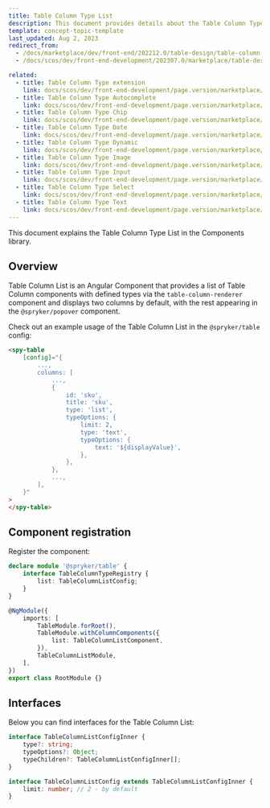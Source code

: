 ```yaml
---
title: Table Column Type List
description: This document provides details about the Table Column Type List in the Components Library.
template: concept-topic-template
last_updated: Aug 2, 2023
redirect_from:
  - /docs/marketplace/dev/front-end/202212.0/table-design/table-column-types/table-column-type-list.html
  - /docs/scos/dev/front-end-development/202307.0/marketplace/table-design/table-column-type-extension/table-column-type-list.html

related:
  - title: Table Column Type extension
    link: docs/scos/dev/front-end-development/page.version/marketplace/table-design/table-column-type-extension/table-column-type-extension.html
  - title: Table Column Type Autocomplete
    link: docs/scos/dev/front-end-development/page.version/marketplace/table-design/table-column-type-extension/table-column-type-autocomplete.html
  - title: Table Column Type Chip
    link: docs/scos/dev/front-end-development/page.version/marketplace/table-design/table-column-type-extension/table-column-type-chip.html
  - title: Table Column Type Date
    link: docs/scos/dev/front-end-development/page.version/marketplace/table-design/table-column-type-extension/table-column-type-date.html
  - title: Table Column Type Dynamic
    link: docs/scos/dev/front-end-development/page.version/marketplace/table-design/table-column-type-extension/table-column-type-dynamic.html
  - title: Table Column Type Image
    link: docs/scos/dev/front-end-development/page.version/marketplace/table-design/table-column-type-extension/table-column-type-image.html
  - title: Table Column Type Input
    link: docs/scos/dev/front-end-development/page.version/marketplace/table-design/table-column-type-extension/table-column-type-input.html
  - title: Table Column Type Select
    link: docs/scos/dev/front-end-development/page.version/marketplace/table-design/table-column-type-extension/table-column-type-select.html
  - title: Table Column Type Text
    link: docs/scos/dev/front-end-development/page.version/marketplace/table-design/table-column-type-extension/table-column-type-text.html
---
```


This document explains the Table Column Type List in the Components library.

## Overview

Table Column List is an Angular Component that provides a list of Table Column components with defined types via the `table-column-renderer` component and displays two columns by default, with the rest appearing in the `@spryker/popover` component.

Check out an example usage of the Table Column List in the `@spryker/table` config:

```html
<spy-table
    [config]="{
        ...,
        columns: [
            ...,
            {
                id: 'sku',
                title: 'sku',
                type: 'list',
                typeOptions: {
                    limit: 2,
                    type: 'text',
                    typeOptions: {
                        text: '${displayValue}',
                    },
                },
            },
            ...,
        ],
    }"
>
</spy-table>
```

## Component registration

Register the component:

```ts
declare module '@spryker/table' {
    interface TableColumnTypeRegistry {
        list: TableColumnListConfig;
    }
}

@NgModule({
    imports: [
        TableModule.forRoot(),
        TableModule.withColumnComponents({
            list: TableColumnListComponent,
        }),
        TableColumnListModule,
    ],
})
export class RootModule {}
```

## Interfaces

Below you can find interfaces for the Table Column List:

```ts
interface TableColumnListConfigInner {
    type?: string;
    typeOptions?: Object;
    typeChildren?: TableColumnListConfigInner[];
}

interface TableColumnListConfig extends TableColumnListConfigInner {
    limit: number; // 2 - by default
}
```
